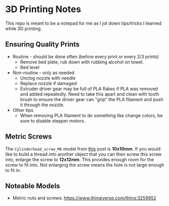 # 3D Printing Notes
This repo is meant to be a notepad for me as I jot down tips/tricks I learned while 3D printing.

## Ensuring Quality Prints
- Routine - should be done often (before every print or every 2/3 prints)
    - Remove bed plate, rub down with rubbing alcohol on towel.
    - Bed level
- Non-routine - only as needed
    - Unclog nozzle with needle
    - Replace nozzle if damaged
    - Extruder driver gear may be full of PLA flakes if PLA was removed and added repeatedly. Need to take this apart and clean with tooth brush to ensure the driver gear can "grip" the PLA filament and push it through the nozzle.
- Other tips
    - When removing PLA filament to do something like change colors, be sure to disable stepper motors.

## Metric Screws
The `Cylinderhead_screw_M6` model from [this](https://www.thingiverse.com/thing:3259952) post is **10x10mm**. If you would like to build a thread *into* another object that you can then screw this screw into, enlarge the screw to **12x12mm**. This provides enough room for the screw to fit into. Not enlarging the screw means the hole is not large enough to fit in.

## Noteable Models
- Metric nuts and screws: https://www.thingiverse.com/thing:3259952